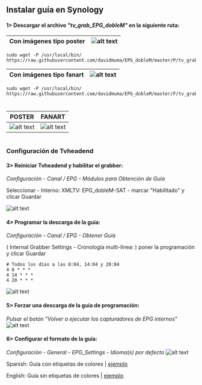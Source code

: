 ## <b>Instalar guía en Synology </B>
#### 1> Descargar el archivo <i>"tv_grab_EPG_dobleM"</i> en la siguiente ruta:
| Con imágenes tipo poster | ![alt text](https://raw.githubusercontent.com/davidmuma/EPG_dobleM/master/Varios/poster.jpg)  |
| -	| - |
```
sudo wget -P /usr/local/bin/ https://raw.githubusercontent.com/davidmuma/EPG_dobleM/master/P/tv_grab_EPG_dobleM
```
| Con imágenes tipo fanart | ![alt text](https://raw.githubusercontent.com/davidmuma/EPG_dobleM/master/Varios/fanart.jpg)  |
| -	| - |
```
sudo wget -P /usr/local/bin/ https://raw.githubusercontent.com/davidmuma/EPG_dobleM/master/F/tv_grab_EPG_dobleM
```

#

| POSTER | FANART |
| -	| - |
| ![alt text](https://raw.githubusercontent.com/davidmuma/EPG_dobleM/master/Varios/poster.jpg) | ![alt text](https://raw.githubusercontent.com/davidmuma/EPG_dobleM/master/Varios/fanart.jpg) |

#

### <b>Configuración de Tvheadend </B>

#### 3> Reiniciar Tvheadend y habilitar el grabber:
<i>Configuración - Canal / EPG - Módulos para Obtención de Guía</i>

Seleccionar - Interno: XMLTV: EPG_dobleM-SAT - marcar "Habilitado" y clicar Guardar

![alt text](https://raw.githubusercontent.com/davidmuma/EPG_dobleM/master/Varios/tvheadend1.jpg)

#### 4> Programar la descarga de la guía:

<i>Configuración - Canal / EPG - Obtener Guía</i>
  
( Internal Grabber Settings - Cronología multi-línea: ) poner la programación y clicar Guardar
```
# Todos los días a las 8:04, 14:04 y 20:04
4 8 * * *
4 14 * * *
4 20 * * *
```
![alt text](https://raw.githubusercontent.com/davidmuma/EPG_dobleM/master/Varios/tvheadend2.jpg)

#### 5> Forzar una descarga de la guía de programación:
<i>Pulsar el botón "Volver a ejecutar los capturadores de EPG internos"</i>
![alt text](https://raw.githubusercontent.com/davidmuma/EPG_dobleM/master/Varios/tvheadend3.jpg)
#### 6> Configurar el formato de la guía:
<i>Configuración - General - EPG_Settings - Idioma(s) por defecto</i>
![alt text](https://raw.githubusercontent.com/davidmuma/EPG_dobleM/master/Varios/tvheadend4.jpg)

Spanish: Guía con etiquetas de colores | [ejemplo](https://raw.githubusercontent.com/davidmuma/EPG_dobleM/master/Varios/kodicolor.jpg)

English: Guía sin etiquetas de colores | [ejemplo](https://raw.githubusercontent.com/davidmuma/EPG_dobleM/master/Varios/kodisincolor.jpg)
